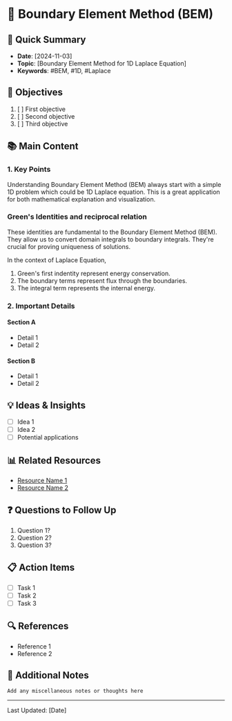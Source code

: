# 📝 Boundary Element Method (BEM)

## 📌 Quick Summary
- **Date**: [2024-11-03]
- **Topic**: [Boundary Element Method for 1D Laplace Equation]
- **Keywords**: #BEM, #1D, #Laplace

## 🎯 Objectives
1. [ ] First objective
2. [ ] Second objective
3. [ ] Third objective

## 📚 Main Content

### 1. Key Points
Understanding Boundary Element Method (BEM) always start with a simple 1D problem which could be 1D Laplace equation. This is a great application for both mathematical explanation and visualization. 

### Green's Identities and reciprocal relation
These identities are fundamental to the Boundary Element Method (BEM). They allow us to convert domain integrals to boundary integrals. They're crucial for proving uniqueness of solutions. 

In the context of Laplace Equation,
1. Green's first indentity represent energy conservation.
2. The boundary terms represent flux through the boundaries.
3. The integral term represents the internal energy.

### 2. Important Details
#### Section A
* Detail 1
* Detail 2

#### Section B
* Detail 1
* Detail 2

## 💡 Ideas & Insights
- [ ] Idea 1
- [ ] Idea 2
- [ ] Potential applications

## 📊 Related Resources
* [Resource Name 1](link)
* [Resource Name 2](link)

## ❓ Questions to Follow Up
1. Question 1?
2. Question 2?
3. Question 3?

## 📋 Action Items
- [ ] Task 1
- [ ] Task 2
- [ ] Task 3

## 🔍 References
* Reference 1
* Reference 2

## 📑 Additional Notes
```
Add any miscellaneous notes or thoughts here
```

---
Last Updated: [Date]